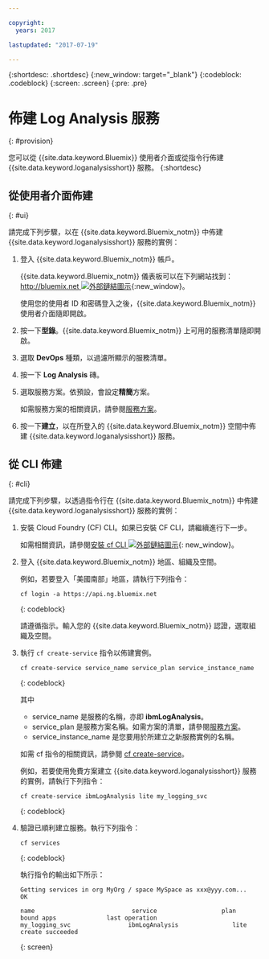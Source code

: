 ```yaml
---

copyright:
  years: 2017

lastupdated: "2017-07-19"

---
```



{:shortdesc: .shortdesc}
{:new_window: target="_blank"}
{:codeblock: .codeblock}
{:screen: .screen}
{:pre: .pre}


# 佈建 Log Analysis 服務
{: #provision}

您可以從 {{site.data.keyword.Bluemix}} 使用者介面或從指令行佈建 {{site.data.keyword.loganalysisshort}} 服務。
{:shortdesc}


## 從使用者介面佈建
{: #ui}

請完成下列步驟，以在 {{site.data.keyword.Bluemix_notm}} 中佈建 {{site.data.keyword.loganalysisshort}} 服務的實例：

1. 登入 {{site.data.keyword.Bluemix_notm}} 帳戶。

    {{site.data.keyword.Bluemix_notm}} 儀表板可以在下列網站找到：[http://bluemix.net ![外部鏈結圖示](../../../icons/launch-glyph.svg "外部鏈結圖示")](http://bluemix.net "外部鏈結圖示"){:new_window}。
    
	使用您的使用者 ID 和密碼登入之後，{{site.data.keyword.Bluemix_notm}} 使用者介面隨即開啟。

2. 按一下**型錄**。{{site.data.keyword.Bluemix_notm}} 上可用的服務清單隨即開啟。

3. 選取 **DevOps** 種類，以過濾所顯示的服務清單。

4. 按一下 **Log Analysis** 磚。

5. 選取服務方案。依預設，會設定**精簡**方案。

    如需服務方案的相關資訊，請參閱[服務方案](/docs/services/CloudLogAnalysis/log_analysis_ov.html#plans)。
	
6. 按一下**建立**，以在所登入的 {{site.data.keyword.Bluemix_notm}} 空間中佈建 {{site.data.keyword.loganalysisshort}} 服務。
  
 

## 從 CLI 佈建
{: #cli}

請完成下列步驟，以透過指令行在 {{site.data.keyword.Bluemix_notm}} 中佈建 {{site.data.keyword.loganalysisshort}} 服務的實例：

1. 安裝 Cloud Foundry (CF) CLI。如果已安裝 CF CLI，請繼續進行下一步。

   如需相關資訊，請參閱[安裝 cf CLI ![外部鏈結圖示](../../../icons/launch-glyph.svg "外部鏈結圖示")](http://docs.cloudfoundry.org/cf-cli/install-go-cli.html "外部鏈結圖示"){: new_window}。 
    
2. 登入 {{site.data.keyword.Bluemix_notm}} 地區、組織及空間。 

    例如，若要登入「美國南部」地區，請執行下列指令：

    ```
    cf login -a https://api.ng.bluemix.net
    ```
    {: codeblock}

    請遵循指示。輸入您的 {{site.data.keyword.Bluemix_notm}} 認證，選取組織及空間。
	
3. 執行 `cf create-service` 指令以佈建實例。

	```
	cf create-service service_name service_plan service_instance_name
	```
	{: codeblock}
	
	其中
	
	* service_name 是服務的名稱，亦即 **ibmLogAnalysis**。
	* service_plan 是服務方案名稱。如需方案的清單，請參閱[服務方案](/docs/services/CloudLogAnalysis/log_analysis_ov.html#plans)。
	* service_instance_name 是您要用於所建立之新服務實例的名稱。
	
	如需 cf 指令的相關資訊，請參閱 [cf create-service](/docs/cli/reference/cfcommands/index.html#cf_create-service)。

	例如，若要使用免費方案建立 {{site.data.keyword.loganalysisshort}} 服務的實例，請執行下列指令：
	
	```
	cf create-service ibmLogAnalysis lite my_logging_svc
	```
	{: codeblock}
	
4. 驗證已順利建立服務。執行下列指令：

	```	
	cf services
	```
	{: codeblock}
	
	執行指令的輸出如下所示：
	
	```
    Getting services in org MyOrg / space MySpace as xxx@yyy.com...
    OK
    
    name                           service                  plan                   bound apps              last operation
    my_logging_svc                ibmLogAnalysis               lite                                        create succeeded
	```
	{: screen}

	



